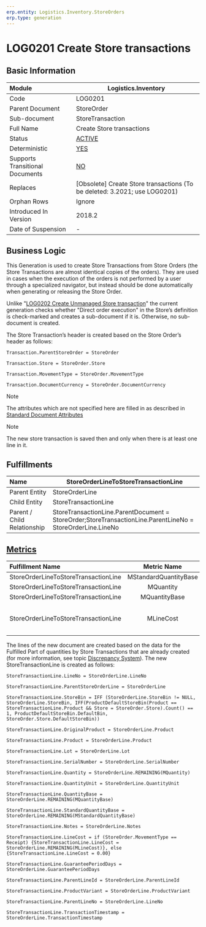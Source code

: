 ```yaml
---
erp.entity: Logistics.Inventory.StoreOrders
erp.type: generation
---
```


# LOG0201 Create Store transactions

## Basic Information

| Module                          | Logistics.Inventory                                          |
| :------------------------------ | ------------------------------------------------------------ |
| Code                            | LOG0201                                                      |
| Parent Document                 | StoreOrder                                                   |
| Sub-document                    | StoreTransaction                                             |
| Full Name                       | Create Store transactions                                    |
| Status                          | [ACTIVE](https://confluence.erp.net/display/techdoc/Generation+Procedures+Lifetime+Stages) |
| Deterministic                   | [YES](https://enterpriseone.atlassian.net/wiki/spaces/techdoc/pages/194314241/Document+Generation+And+Transitional+Documents) |
| Supports Transitional Documents | [NO](https://enterpriseone.atlassian.net/wiki/spaces/techdoc/pages/194314241/Document+Generation+And+Transitional+Documents) |
| Replaces                        | [Obsolete] Create Store transactions (To be deleted: 3.2021; use LOG0201) |
| Orphan Rows                     | Ignore                                                       |
| Introduced In Version           | 2018.2                                                       |
| Date of Suspension              | -                                                            |

## Business Logic

This Generation is used to create Store Transactions from Store Orders (the Store Transactions are almost identical copies of the orders). They are used in cases when the execution of the orders is not performed by a user through a specialized navigator, but instead should be done automatically when generating or releasing the Store Order.

Unlike "[LOG0202 Create Unmanaged Store transaction](LOG0202.md)" the current generation checks whether "Direct order execution" in the Store’s definition is check-marked and creates a sub-document if it is. Otherwise, no sub-document is created.

 

The Store Transaction’s header is created based on the Store Order’s header as follows:

```
Transaction.ParentStoreOrder = StoreOrder

Transaction.Store = StoreOrder.Store

Transaction.MovementType = StoreOrder.MovementType

Transaction.DocumentCurrency = StoreOrder.DocumentCurrency
```

> [!Note] 
> The attributes which are not specified here are filled in as described in [Standard Document Attributes](https://confluence.erp.net/display/techdoc/Standard+Document+Attributes)

> [!Note] 
> The new store transaction is saved then and only when there is at least one line in it.

## Fulfillments

| Name                        | StoreOrderLineToStoreTransactionLine                         |
| :-------------------------- | ------------------------------------------------------------ |
| Parent Entity               | StoreOrderLine                                               |
| Child Entity                | StoreTransactionLine                                         |
| Parent / Child Relationship | StoreTransactionLine.ParentDocument = StoreOrder;StoreTransactionLine.ParentLineNo = StoreOrderLine.LineNo |

## [Metrics](https://confluence.erp.net/display/techdoc/Metrics)

| Fulfillment Name                     |      Metric Name      |              Measurement Unit              | Parent Value                        | Child Value                               | New Record                                                   |
| :----------------------------------- | :-------------------: | :----------------------------------------: | :---------------------------------- | :---------------------------------------- | :----------------------------------------------------------- |
| StoreOrderLineToStoreTransactionLine | MStandardQuantityBase | StoreOrderLine.Product.BaseMeasurementUnit | StoreOrderLine.StandardQuantityBase | StoreTransactionLine.StandardQuantityBase | YES                                                          |
| StoreOrderLineToStoreTransactionLine |       MQuantity       |        StoreOrderLine.QuantityUnit         | StoreOrderLine.Quantity             | StoreTransactionLine.Quantity             | NO                                                           |
| StoreOrderLineToStoreTransactionLine |     MQuantityBase     | StoreOrderLine.Product.BaseMeasurementUnit | StoreOrderLine.QuantityBase         | StoreTransactionLine.QuantityBase         | NO                                                           |
| StoreOrderLineToStoreTransactionLine |       MLineCost       |        StoreOrder.DocumentCurrency         | StoreOrderLine.LineCost             | StoreTransactionLine.LineCost             | if (StoreOrder.MovementType== Receipt) {New Record = YES},else {New Record = NO} |

The lines of the new document are created based on the data for the Fulfilled Part of quantities by Store Transactions that are already created (for more information, see topic [Discrepancy System](https://enterpriseone.atlassian.net/wiki/spaces/techdoc/pages/22380546/Discrepancy+System)). The new StoreTransactionLine is created as follows:

```
StoreTransactionLine.LineNo = StoreOrderLine.LineNo

StoreTransactionLine.ParentStoreOrderLine = StoreOrderLine

StoreTransactionLine.StoreBin = IFF (StoreOrderLine.StoreBin != NULL, StoreOrderLine.StoreBin, IFF(ProductDefaultStoreBin(Product == StoreTransactionLine.Product && Store = StoreOrder.Store).Count() == 1, ProductDefaultStoreBin.DefaultBin, StoreOrder.Store.DefaultStoreBin))

StoreTransactionLine.OriginalProduct = StoreOrderLine.Product

StoreTransactionLine.Product = StoreOrderLine.Product

StoreTransactionLine.Lot = StoreOrderLine.Lot

StoreTransactionLine.SerialNumber = StoreOrderLine.SerialNumber

StoreTransactionLine.Quantity = StoreOrderLine.REMAINING(MQuantity)

StoreTransactionLine.QuantityUnit = StoreOrderLine.QuantityUnit

StoreTransactionLine.QuantityBase = StoreOrderLine.REMAINING(MQuantityBase)

StoreTransactionLine.StandardQuantityBase = StoreOrderLine.REMAINING(MStandardQuantityBase)

StoreTransactionLine.Notes = StoreOrderLine.Notes

StoreTransactionLine.LineCost = if (StoreOrder.MovementType == Receipt) {StoreTransactionLine.LineCost = StoreOrderLine.REMAINING(MLineCost)}, else {StoreTransactionLine.LineCost = 0.00}

StoreTransactionLine.GuaranteePeriodDays = StoreOrderLine.GuaranteePeriodDays

StoreTransactionLine.ParentLineId = StoreOrderLine.ParentLineId

StoreTransactionLine.ProductVariant = StoreOrderLine.ProductVariant

StoreTransactionLine.ParentLineNo = StoreOrderLine.LineNo

StoreTransactionLine.TransactionTimestamp = StoreOrderLine.TransactionTimestamp
```
